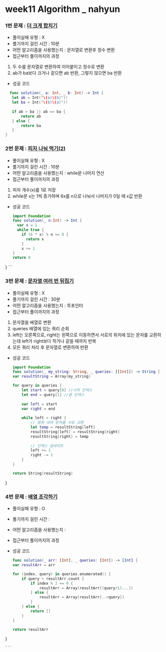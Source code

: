 # week11 Algorithm _ nahyun

### 1번 문제 : [더 크게 합치기](https://school.programmers.co.kr/learn/courses/30/lessons/181939)
- 풀이실패 유형 : X
- 풀기까지 걸린 시간 : 10분
- 어떤 알고리즘을 사용했는지 : 문자열로 변환후 정수 변환
- 접근부터 풀이까지의 과정
1. 두 수를 문자열로 변환하여 이어붙이고 정수로 변환
2. ab가 ba보다 크거나 같으면 ab 반환, 그렇지 않으면 ba 반환
- 성공 코드
 ```swift
   func solution(_ a: Int, _ b: Int) -> Int {
    let ab = Int("\(a)\(b)")!
    let ba = Int("\(b)\(a)")!
    
    if ab > ba || ab == ba {
        return ab
    } else {
        return ba
    }
}

  ```

### 2번 문제 : [피자 나눠 먹기(2)](https://school.programmers.co.kr/learn/courses/30/lessons/120815)
- 풀이실패 유형 : X
- 풀기까지 걸린 시간 : 10분 
- 어떤 알고리즘을 사용했는지 : while문 나머지 연산
- 접근부터 풀이까지의 과정 
1. 피자 개수(x)를 1로 저장
2. while문 x는 1씩 증가하며 6x를 n으로 나눠서 나머지가 0일 때 x값 반환
- 성공 코드
    ```swift
    import Foundation
    func solution(_ n:Int) -> Int {
      var x = 1
      while true {
        if (6 * x) % n == 0 {
          return x
        }
        x += 1
    }
    return 0
}
    ```

### 3번 문제 : [문자열 여러 번 뒤집기](https://school.programmers.co.kr/learn/courses/30/lessons/181913)
- 풀이실패 유형 : X
- 풀기까지 걸린 시간 : 30분
- 어떤 알고리즘을 사용했는지 : 투포인터
- 접근부터 풀이까지의 과정
1. 문자열을 배열로 변환
2. queries 배열에 있는 쿼리 순회
3. left는 오른쪽으로, right는 왼쪽으로 이동하면서 서로의 위치에 있는 문자를 교환하는데 left가 right보다 작거나 같을 때까지 반복
4. 모든 쿼리 처리 후 문자열로 변환하여 반환

- 성공 코드
    ```swift
    import Foundation
    func solution(_ my_string: String, _ queries: [[Int]]) -> String {
    var resultString = Array(my_string)
    
    for query in queries {
        let start = query[0] //시작 인덱스
        let end = query[1] //끝 인덱스
        
        var left = start
        var right = end
        
        while left < right {
            // 범위 내의 문자를 서로 교환
            let temp = resultString[left]
            resultString[left] = resultString[right]
            resultString[right] = temp
            
            // 인덱스 업데이트
            left += 1
            right -= 1
        }
    }
    
    return String(resultString)
}


### 4번 문제 : [배열 조각하기](https://school.programmers.co.kr/learn/courses/30/lessons/181893)
- 풀이실패 유형 : O
- 풀기까지 걸린 시간 : 
- 어떤 알고리즘을 사용했는지 : 
- 접근부터 풀이까지의 과정

- 성공 코드
    ```swift
    func solution(_ arr: [Int], _ queries: [Int]) -> [Int] {
    var resultArr = arr

    for (index, query) in queries.enumerated() {
        if query < resultArr.count {
            if index % 2 == 0 {
                resultArr = Array(resultArr[(query+1)...])
            } else {
                resultArr = Array(resultArr[..<query])
            }
        } else {
            return []
        }
    }
    
    return resultArr
}


    ```
